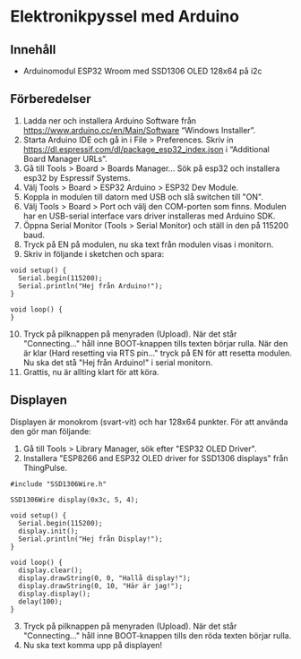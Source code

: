 # Elektronikpyssel med Arduino
## Innehåll
* Arduinomodul ESP32 Wroom med SSD1306 OLED 128x64 på i2c

## Förberedelser
1. Ladda ner och installera Arduino Software från https://www.arduino.cc/en/Main/Software “Windows Installer”.
2. Starta Arduino IDE och gå in i File > Preferences. Skriv in https://dl.espressif.com/dl/package_esp32_index.json i “Additional Board Manager URLs”.
3. Gå till Tools > Board > Boards Manager… Sök på esp32 och installera esp32 by Espressif Systems.
4. Välj Tools > Board > ESP32 Arduino > ESP32 Dev Module.
5. Koppla in modulen till datorn med USB och slå switchen till "ON".
6. Välj Tools > Board > Port och välj den COM-porten som finns. Modulen har en USB-serial interface vars driver installeras med Arduino SDK.
7. Öppna Serial Monitor (Tools > Serial Monitor) och ställ in den på 115200 baud.
8. Tryck på EN på modulen, nu ska text från modulen visas i monitorn.
9. Skriv in följande i sketchen och spara:
```
void setup() {
  Serial.begin(115200);
  Serial.println("Hej från Arduino!");
}

void loop() {
}
```
10. Tryck på pilknappen på menyraden (Upload). När det står "Connecting..." håll inne BOOT-knappen tills texten börjar rulla. När den är klar (Hard resetting via RTS pin..." tryck på EN för att resetta modulen. Nu ska det stå "Hej från Arduino!" i serial monitorn.
11. Grattis, nu är allting klart för att köra.

## Displayen
Displayen är monokrom (svart-vit) och har 128x64 punkter. För att använda den gör man följande:
1. Gå till Tools > Library Manager, sök efter "ESP32 OLED Driver".
2. Installera "ESP8266 and ESP32 OLED driver for SSD1306 displays" från ThingPulse.
```
#include "SSD1306Wire.h"

SSD1306Wire display(0x3c, 5, 4);

void setup() {
  Serial.begin(115200);
  display.init();
  Serial.println("Hej från Display!");
}

void loop() {
  display.clear();
  display.drawString(0, 0, "Hallå display!");
  display.drawString(0, 10, "Här är jag!");
  display.display();
  delay(100);
}
```
3. Tryck på pilknappen på menyraden (Upload). När det står "Connecting..." håll inne BOOT-knappen tills den röda texten börjar rulla.
4. Nu ska text komma upp på displayen!
